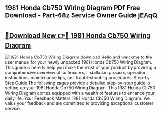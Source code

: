 ## 1981 Honda Cb750 Wiring Diagram PDf Free Download - Part-68z Service Owner Guide jEAqQ

# <h2><a href="http://dfltqa.blite.top/?on=1981+Honda+Cb750+Wiring+Diagram">🔗Download New 👉🔴 1981 Honda Cb750 Wiring Diagram</a></h2>

[![1981 Honda Cb750 Wiring Diagram download](https://i.imgur.com/lujVjoI.png)](http://dfltqa.blite.top/?on=1981+Honda+Cb750+Wiring+Diagram)
Hello and welcome to the user manual for your newly unpacked 1981 Honda Cb750 Wiring Diagram. This guide is here to help you make the most of your product by providing a comprehensive overview of its features, installation process, operation instructions, maintenance tips, and troubleshooting procedures. Step-by-Step Guide The following pages provide a detailed step-by-step guide to setting up your 1981 Honda Cb750 Wiring Diagram. This 1981 Honda Cb750 Wiring Diagram comes equipped with a wealth of features to enhance your daily life. Your Feedback Matters 1981 Honda Cb750 Wiring Diagram. We value your feedback and are committed to providing exceptional customer service.
